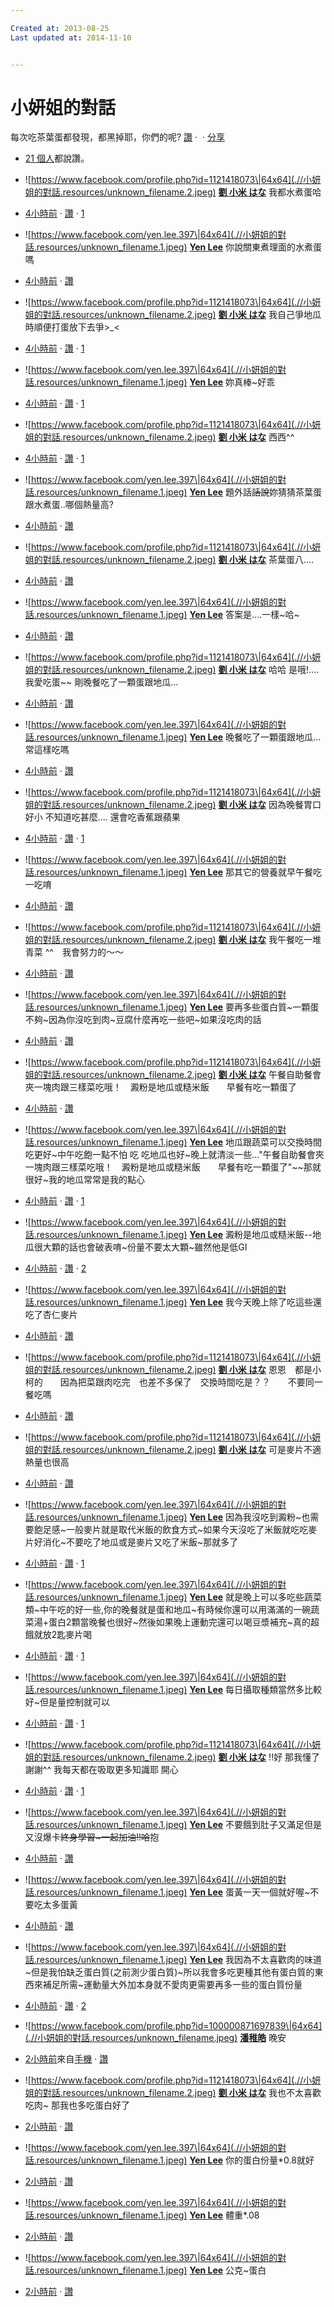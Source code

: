 ```yaml
---

Created at: 2013-08-25
Last updated at: 2014-11-10


---
```


# 小妍姐的對話


每次吃茶葉蛋都發現，都黑掉耶，你們的呢?
[讚](https://www.facebook.com/photo.php?fbid=708738252475552&set=a.253072134708835.80404.100000181503365&type=1&theater#) ·  · [分享](https://www.facebook.com/ajax/sharer/?s=2&appid=2305272732&p%5B0%5D=100000181503365&p%5B1%5D=1073742769&sharer_type=all_modes)

* [21 個人](https://www.facebook.com/browse/likes?id=708738252475552)都說讚。

* ![https://www.facebook.com/profile.php?id=1121418073\|64x64](.//小妍姐的對話.resources/unknown_filename.2.jpeg)
	**[劉 小米 はな](https://www.facebook.com/profile.php?id=1121418073)** 我都水煮蛋哈

* [4小時前](https://www.facebook.com/photo.php?fbid=708738252475552&set=a.253072134708835.80404.100000181503365&type=1&comment_id=118622371&offset=0&total_comments=32) · [讚](https://www.facebook.com/photo.php?fbid=708738252475552&set=a.253072134708835.80404.100000181503365&type=1&theater#) · [1](https://www.facebook.com/browse/likes?id=708739445808766)

* ![https://www.facebook.com/yen.lee.397\|64x64](.//小妍姐的對話.resources/unknown_filename.1.jpeg)
	**[Yen Lee](https://www.facebook.com/yen.lee.397)** 你說關東煮理面的水煮蛋嗎

* [4小時前](https://www.facebook.com/photo.php?fbid=708738252475552&set=a.253072134708835.80404.100000181503365&type=1&comment_id=118622373&offset=0&total_comments=32) · [讚](https://www.facebook.com/photo.php?fbid=708738252475552&set=a.253072134708835.80404.100000181503365&type=1&theater#)

* ![https://www.facebook.com/profile.php?id=1121418073\|64x64](.//小妍姐的對話.resources/unknown_filename.2.jpeg)
	**[劉 小米 はな](https://www.facebook.com/profile.php?id=1121418073)** 我自己爭地瓜時順便打蛋放下去爭>\_<

* [4小時前](https://www.facebook.com/photo.php?fbid=708738252475552&set=a.253072134708835.80404.100000181503365&type=1&comment_id=118622374&offset=0&total_comments=32) · [讚](https://www.facebook.com/photo.php?fbid=708738252475552&set=a.253072134708835.80404.100000181503365&type=1&theater#) · [1](https://www.facebook.com/browse/likes?id=708741509141893)

* ![https://www.facebook.com/yen.lee.397\|64x64](.//小妍姐的對話.resources/unknown_filename.1.jpeg)
	**[Yen Lee](https://www.facebook.com/yen.lee.397)** 妳真棒~好乖

* [4小時前](https://www.facebook.com/photo.php?fbid=708738252475552&set=a.253072134708835.80404.100000181503365&type=1&comment_id=118622376&offset=0&total_comments=32) · [讚](https://www.facebook.com/photo.php?fbid=708738252475552&set=a.253072134708835.80404.100000181503365&type=1&theater#) · [1](https://www.facebook.com/browse/likes?id=708741595808551)

* ![https://www.facebook.com/profile.php?id=1121418073\|64x64](.//小妍姐的對話.resources/unknown_filename.2.jpeg)
	**[劉 小米 はな](https://www.facebook.com/profile.php?id=1121418073)** 西西^^

* [4小時前](https://www.facebook.com/photo.php?fbid=708738252475552&set=a.253072134708835.80404.100000181503365&type=1&comment_id=118622377&offset=0&total_comments=32) · [讚](https://www.facebook.com/photo.php?fbid=708738252475552&set=a.253072134708835.80404.100000181503365&type=1&theater#) · [1](https://www.facebook.com/browse/likes?id=708741925808518)

* ![https://www.facebook.com/yen.lee.397\|64x64](.//小妍姐的對話.resources/unknown_filename.1.jpeg)
	**[Yen Lee](https://www.facebook.com/yen.lee.397)** 題外話~~話說~~妳猜猜茶葉蛋跟水煮蛋..哪個熱量高?

* [4小時前](https://www.facebook.com/photo.php?fbid=708738252475552&set=a.253072134708835.80404.100000181503365&type=1&comment_id=118622378&offset=0&total_comments=32) · [讚](https://www.facebook.com/photo.php?fbid=708738252475552&set=a.253072134708835.80404.100000181503365&type=1&theater#)

* ![https://www.facebook.com/profile.php?id=1121418073\|64x64](.//小妍姐的對話.resources/unknown_filename.2.jpeg)
	**[劉 小米 はな](https://www.facebook.com/profile.php?id=1121418073)** 茶葉蛋八....

* [4小時前](https://www.facebook.com/photo.php?fbid=708738252475552&set=a.253072134708835.80404.100000181503365&type=1&comment_id=118622380&offset=0&total_comments=32) · [讚](https://www.facebook.com/photo.php?fbid=708738252475552&set=a.253072134708835.80404.100000181503365&type=1&theater#)

* ![https://www.facebook.com/yen.lee.397\|64x64](.//小妍姐的對話.resources/unknown_filename.1.jpeg)
	**[Yen Lee](https://www.facebook.com/yen.lee.397)** 答案是....一樣~哈~

* [4小時前](https://www.facebook.com/photo.php?fbid=708738252475552&set=a.253072134708835.80404.100000181503365&type=1&comment_id=118622382&offset=0&total_comments=32) · [讚](https://www.facebook.com/photo.php?fbid=708738252475552&set=a.253072134708835.80404.100000181503365&type=1&theater#)

* ![https://www.facebook.com/profile.php?id=1121418073\|64x64](.//小妍姐的對話.resources/unknown_filename.2.jpeg)
	**[劉 小米 はな](https://www.facebook.com/profile.php?id=1121418073)** 哈哈 是哦!.... 我愛吃蛋~~ 剛晚餐吃了一顆蛋跟地瓜...

* [4小時前](https://www.facebook.com/photo.php?fbid=708738252475552&set=a.253072134708835.80404.100000181503365&type=1&comment_id=118622383&offset=0&total_comments=32) · [讚](https://www.facebook.com/photo.php?fbid=708738252475552&set=a.253072134708835.80404.100000181503365&type=1&theater#)

* ![https://www.facebook.com/yen.lee.397\|64x64](.//小妍姐的對話.resources/unknown_filename.1.jpeg)
	**[Yen Lee](https://www.facebook.com/yen.lee.397)** 晚餐吃了一顆蛋跟地瓜...常這樣吃嗎

* [4小時前](https://www.facebook.com/photo.php?fbid=708738252475552&set=a.253072134708835.80404.100000181503365&type=1&comment_id=118622386&offset=0&total_comments=32) · [讚](https://www.facebook.com/photo.php?fbid=708738252475552&set=a.253072134708835.80404.100000181503365&type=1&theater#)

* ![https://www.facebook.com/profile.php?id=1121418073\|64x64](.//小妍姐的對話.resources/unknown_filename.2.jpeg)
	**[劉 小米 はな](https://www.facebook.com/profile.php?id=1121418073)** 因為晚餐胃口好小 不知道吃甚麼.... 還會吃香蕉跟蘋果

* [4小時前](https://www.facebook.com/photo.php?fbid=708738252475552&set=a.253072134708835.80404.100000181503365&type=1&comment_id=118622388&offset=0&total_comments=32) · [讚](https://www.facebook.com/photo.php?fbid=708738252475552&set=a.253072134708835.80404.100000181503365&type=1&theater#) · [1](https://www.facebook.com/browse/likes?id=708746902474687)

* ![https://www.facebook.com/yen.lee.397\|64x64](.//小妍姐的對話.resources/unknown_filename.1.jpeg)
	**[Yen Lee](https://www.facebook.com/yen.lee.397)** 那其它的營養就早午餐吃一吃唷

* [4小時前](https://www.facebook.com/photo.php?fbid=708738252475552&set=a.253072134708835.80404.100000181503365&type=1&comment_id=118622392&offset=0&total_comments=32) · [讚](https://www.facebook.com/photo.php?fbid=708738252475552&set=a.253072134708835.80404.100000181503365&type=1&theater#)

* ![https://www.facebook.com/profile.php?id=1121418073\|64x64](.//小妍姐的對話.resources/unknown_filename.2.jpeg)
	**[劉 小米 はな](https://www.facebook.com/profile.php?id=1121418073)** 我午餐吃一堆青菜 ^^　我會努力的～～

* [4小時前](https://www.facebook.com/photo.php?fbid=708738252475552&set=a.253072134708835.80404.100000181503365&type=1&comment_id=118622393&offset=0&total_comments=32) · [讚](https://www.facebook.com/photo.php?fbid=708738252475552&set=a.253072134708835.80404.100000181503365&type=1&theater#)

* ![https://www.facebook.com/yen.lee.397\|64x64](.//小妍姐的對話.resources/unknown_filename.1.jpeg)
	**[Yen Lee](https://www.facebook.com/yen.lee.397)** 要再多些蛋白質~一顆蛋不夠~因為你沒吃到肉~豆腐什麼再吃一些吧~如果沒吃肉的話

* [4小時前](https://www.facebook.com/photo.php?fbid=708738252475552&set=a.253072134708835.80404.100000181503365&type=1&comment_id=118622399&offset=0&total_comments=32) · [讚](https://www.facebook.com/photo.php?fbid=708738252475552&set=a.253072134708835.80404.100000181503365&type=1&theater#)

* ![https://www.facebook.com/profile.php?id=1121418073\|64x64](.//小妍姐的對話.resources/unknown_filename.2.jpeg)
	**[劉 小米 はな](https://www.facebook.com/profile.php?id=1121418073)** 午餐自助餐會夾一塊肉跟三樣菜吃哦！　澱粉是地瓜或糙米飯　　早餐有吃一顆蛋了

* [4小時前](https://www.facebook.com/photo.php?fbid=708738252475552&set=a.253072134708835.80404.100000181503365&type=1&comment_id=118622402&offset=0&total_comments=32) · [讚](https://www.facebook.com/photo.php?fbid=708738252475552&set=a.253072134708835.80404.100000181503365&type=1&theater#)

* ![https://www.facebook.com/yen.lee.397\|64x64](.//小妍姐的對話.resources/unknown_filename.1.jpeg)
	**[Yen Lee](https://www.facebook.com/yen.lee.397)** 地瓜跟蔬菜可以交換時間吃更好~中午吃飽一點不怕 吃 吃地瓜也好~晚上就清淡一些..."午餐自助餐會夾一塊肉跟三樣菜吃哦！　澱粉是地瓜或糙米飯　　早餐有吃一顆蛋了"~~那就很好~我的地瓜常常是我的點心

* [4小時前](https://www.facebook.com/photo.php?fbid=708738252475552&set=a.253072134708835.80404.100000181503365&type=1&comment_id=118622403&offset=0&total_comments=32) · [讚](https://www.facebook.com/photo.php?fbid=708738252475552&set=a.253072134708835.80404.100000181503365&type=1&theater#) · [1](https://www.facebook.com/browse/likes?id=708750402474337)

* ![https://www.facebook.com/yen.lee.397\|64x64](.//小妍姐的對話.resources/unknown_filename.1.jpeg)
	**[Yen Lee](https://www.facebook.com/yen.lee.397)** 澱粉是地瓜或糙米飯--地瓜很大顆的話也會破表唷~份量不要太大顆~雖然他是低GI

* [4小時前](https://www.facebook.com/photo.php?fbid=708738252475552&set=a.253072134708835.80404.100000181503365&type=1&comment_id=118622404&offset=0&total_comments=32) · [讚](https://www.facebook.com/photo.php?fbid=708738252475552&set=a.253072134708835.80404.100000181503365&type=1&theater#) · [2](https://www.facebook.com/browse/likes?id=708750645807646)

* ![https://www.facebook.com/yen.lee.397\|64x64](.//小妍姐的對話.resources/unknown_filename.1.jpeg)
	**[Yen Lee](https://www.facebook.com/yen.lee.397)** 我今天晚上除了吃這些還吃了杏仁麥片

* [4小時前](https://www.facebook.com/photo.php?fbid=708738252475552&set=a.253072134708835.80404.100000181503365&type=1&comment_id=118622407&offset=0&total_comments=32) · [讚](https://www.facebook.com/photo.php?fbid=708738252475552&set=a.253072134708835.80404.100000181503365&type=1&theater#)

* ![https://www.facebook.com/profile.php?id=1121418073\|64x64](.//小妍姐的對話.resources/unknown_filename.2.jpeg)
	**[劉 小米 はな](https://www.facebook.com/profile.php?id=1121418073)** 恩恩　都是小柯的　　因為把菜跟肉吃完　也差不多保了　交換時間吃是？？　　不要同一餐吃嗎

* [4小時前](https://www.facebook.com/photo.php?fbid=708738252475552&set=a.253072134708835.80404.100000181503365&type=1&comment_id=118622409&offset=0&total_comments=32) · [讚](https://www.facebook.com/photo.php?fbid=708738252475552&set=a.253072134708835.80404.100000181503365&type=1&theater#)

* ![https://www.facebook.com/profile.php?id=1121418073\|64x64](.//小妍姐的對話.resources/unknown_filename.2.jpeg)
	**[劉 小米 はな](https://www.facebook.com/profile.php?id=1121418073)** 可是麥片不適熱量也很高

* [4小時前](https://www.facebook.com/photo.php?fbid=708738252475552&set=a.253072134708835.80404.100000181503365&type=1&comment_id=118622410&offset=0&total_comments=32) · [讚](https://www.facebook.com/photo.php?fbid=708738252475552&set=a.253072134708835.80404.100000181503365&type=1&theater#)

* ![https://www.facebook.com/yen.lee.397\|64x64](.//小妍姐的對話.resources/unknown_filename.1.jpeg)
	**[Yen Lee](https://www.facebook.com/yen.lee.397)** 因為我沒吃到澱粉~也需要飽足感~一般麥片就是取代米飯的飲食方式~如果今天沒吃了米飯就吃吃麥片好消化~不要吃了地瓜或是麥片又吃了米飯~那就多了

* [4小時前](https://www.facebook.com/photo.php?fbid=708738252475552&set=a.253072134708835.80404.100000181503365&type=1&comment_id=118622412&offset=0&total_comments=32) · [讚](https://www.facebook.com/photo.php?fbid=708738252475552&set=a.253072134708835.80404.100000181503365&type=1&theater#) · [1](https://www.facebook.com/browse/likes?id=708754045807306)

* ![https://www.facebook.com/yen.lee.397\|64x64](.//小妍姐的對話.resources/unknown_filename.1.jpeg)
	**[Yen Lee](https://www.facebook.com/yen.lee.397)** 就是晚上可以多吃些蔬菜類~中午吃的好一些,你的晚餐就是蛋和地瓜~有時候你還可以用滿滿的一碗蔬菜湯+蛋白2顆當晚餐也很好~然後如果晚上運動完還可以喝豆漿補充~真的超餓就放2匙麥片喝

* [4小時前](https://www.facebook.com/photo.php?fbid=708738252475552&set=a.253072134708835.80404.100000181503365&type=1&comment_id=118622413&offset=0&total_comments=32) · [讚](https://www.facebook.com/photo.php?fbid=708738252475552&set=a.253072134708835.80404.100000181503365&type=1&theater#) · [1](https://www.facebook.com/browse/likes?id=708755025807208)

* ![https://www.facebook.com/yen.lee.397\|64x64](.//小妍姐的對話.resources/unknown_filename.1.jpeg)
	**[Yen Lee](https://www.facebook.com/yen.lee.397)** 每日攝取種類當然多比較好~但是量控制就可以

* [4小時前](https://www.facebook.com/photo.php?fbid=708738252475552&set=a.253072134708835.80404.100000181503365&type=1&comment_id=118622415&offset=0&total_comments=32) · [讚](https://www.facebook.com/photo.php?fbid=708738252475552&set=a.253072134708835.80404.100000181503365&type=1&theater#) · [1](https://www.facebook.com/browse/likes?id=708755375807173)

* ![https://www.facebook.com/profile.php?id=1121418073\|64x64](.//小妍姐的對話.resources/unknown_filename.2.jpeg)
	**[劉 小米 はな](https://www.facebook.com/profile.php?id=1121418073)** !!好 那我懂了 謝謝^^ 我每天都在吸取更多知識耶 開心

* [4小時前](https://www.facebook.com/photo.php?fbid=708738252475552&set=a.253072134708835.80404.100000181503365&type=1&comment_id=118622416&offset=0&total_comments=27) · [讚](https://www.facebook.com/photo.php?fbid=708738252475552&set=a.253072134708835.80404.100000181503365&type=1&theater#) · [1](https://www.facebook.com/browse/likes?id=708755909140453)

* ![https://www.facebook.com/yen.lee.397\|64x64](.//小妍姐的對話.resources/unknown_filename.1.jpeg)
	**[Yen Lee](https://www.facebook.com/yen.lee.397)** 不要餓到肚子又滿足但是又沒爆卡~~終身學習~一起加油!!哈~~抱

* [4小時前](https://www.facebook.com/photo.php?fbid=708738252475552&set=a.253072134708835.80404.100000181503365&type=1&comment_id=118622419&offset=0&total_comments=27) · [讚](https://www.facebook.com/photo.php?fbid=708738252475552&set=a.253072134708835.80404.100000181503365&type=1&theater#)

* ![https://www.facebook.com/yen.lee.397\|64x64](.//小妍姐的對話.resources/unknown_filename.1.jpeg)
	**[Yen Lee](https://www.facebook.com/yen.lee.397)** 蛋黃一天一個就好喔~不要吃太多蛋黃

* [4小時前](https://www.facebook.com/photo.php?fbid=708738252475552&set=a.253072134708835.80404.100000181503365&type=1&comment_id=118622420&offset=0&total_comments=27) · [讚](https://www.facebook.com/photo.php?fbid=708738252475552&set=a.253072134708835.80404.100000181503365&type=1&theater#)

* ![https://www.facebook.com/yen.lee.397\|64x64](.//小妍姐的對話.resources/unknown_filename.1.jpeg)
	**[Yen Lee](https://www.facebook.com/yen.lee.397)** 我因為不太喜歡肉的味道~但是我怕缺乏蛋白質(之前測少蛋白質)~所以我會多吃更種其他有蛋白質的東西來補足所需~運動量大外加本身就不愛肉更需要再多一些的蛋白質份量

* [4小時前](https://www.facebook.com/photo.php?fbid=708738252475552&set=a.253072134708835.80404.100000181503365&type=1&comment_id=118622427&offset=0&total_comments=32) · [讚](https://www.facebook.com/photo.php?fbid=708738252475552&set=a.253072134708835.80404.100000181503365&type=1&theater#) · [2](https://www.facebook.com/browse/likes?id=708756905807020)

* ![https://www.facebook.com/profile.php?id=100000871697839\|64x64](.//小妍姐的對話.resources/unknown_filename.jpeg)
	**[潘稚皓](https://www.facebook.com/profile.php?id=100000871697839)** 晚安

* [2小時前](https://www.facebook.com/photo.php?fbid=708738252475552&set=a.253072134708835.80404.100000181503365&type=1&comment_id=118622539&offset=0&total_comments=32)來自[手機](https://www.facebook.com/mobile/) · [讚](https://www.facebook.com/photo.php?fbid=708738252475552&set=a.253072134708835.80404.100000181503365&type=1&theater#)

* ![https://www.facebook.com/profile.php?id=1121418073\|64x64](.//小妍姐的對話.resources/unknown_filename.2.jpeg)
	**[劉 小米 はな](https://www.facebook.com/profile.php?id=1121418073)** 我也不太喜歡吃肉~ 那我也多吃蛋白好了

* [2小時前](https://www.facebook.com/photo.php?fbid=708738252475552&set=a.253072134708835.80404.100000181503365&type=1&comment_id=118622584&offset=0&total_comments=32) · [讚](https://www.facebook.com/photo.php?fbid=708738252475552&set=a.253072134708835.80404.100000181503365&type=1&theater#)

* ![https://www.facebook.com/yen.lee.397\|64x64](.//小妍姐的對話.resources/unknown_filename.1.jpeg)
	**[Yen Lee](https://www.facebook.com/yen.lee.397)** 你的蛋白份量\*0.8就好

* [2小時前](https://www.facebook.com/photo.php?fbid=708738252475552&set=a.253072134708835.80404.100000181503365&type=1&comment_id=118622592&offset=0&total_comments=32) · [讚](https://www.facebook.com/photo.php?fbid=708738252475552&set=a.253072134708835.80404.100000181503365&type=1&theater#)

* ![https://www.facebook.com/yen.lee.397\|64x64](.//小妍姐的對話.resources/unknown_filename.1.jpeg)
	**[Yen Lee](https://www.facebook.com/yen.lee.397)** 體重\*.08

* [2小時前](https://www.facebook.com/photo.php?fbid=708738252475552&set=a.253072134708835.80404.100000181503365&type=1&comment_id=118622593&offset=0&total_comments=32) · [讚](https://www.facebook.com/photo.php?fbid=708738252475552&set=a.253072134708835.80404.100000181503365&type=1&theater#)

* ![https://www.facebook.com/yen.lee.397\|64x64](.//小妍姐的對話.resources/unknown_filename.1.jpeg)
	**[Yen Lee](https://www.facebook.com/yen.lee.397)** 公克~蛋白

* [2小時前](https://www.facebook.com/photo.php?fbid=708738252475552&set=a.253072134708835.80404.100000181503365&type=1&comment_id=118622594&offset=0&total_comments=32) · [讚](https://www.facebook.com/photo.php?fbid=708738252475552&set=a.253072134708835.80404.100000181503365&type=1&theater#)

